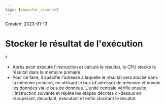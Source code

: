 ```yaml
---
tags: [computer_science] 
---
```

Created: 2023-01-13

# Stocker le résultat de l'exécution
?
- Après avoir exécuté l'instruction et calculé le résultat, le CPU stocke le résultat dans la mémoire primaire.
- Pour ce faire, il spécifie l'adresse à laquelle le résultat sera stocké dans la mémoire primaire, en utilisant le bus (d'adresse) de mémoire et envoie les données via le bus de données. L'unité centrale vérifie ensuite l'instruction suivante et répète les étapes décrites ci-dessus en récupérant, décodant, exécutant et enfin stockant le résultat.
<!--SR:!2023-02-05,14,230-->